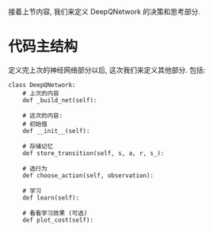 接着上节内容, 我们来定义 DeepQNetwork 的决策和思考部分.

# 代码主结构

定义完上次的神经网络部分以后, 这次我们来定义其他部分. 包括:

```
class DeepQNetwork:
    # 上次的内容
    def _build_net(self):

    # 这次的内容:
    # 初始值
    def __init__(self):

    # 存储记忆
    def store_transition(self, s, a, r, s_):

    # 选行为
    def choose_action(self, observation):

    # 学习
    def learn(self):

    # 看看学习效果 (可选)
    def plot_cost(self):

```

